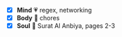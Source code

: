 - [x] **Mind** :heartpulse: regex, networking 
- [x] **Body** :dancer: chores
- [x] **Soul** :pray: Surat Al Anbiya, pages 2-3

